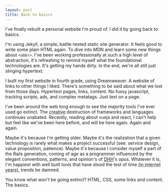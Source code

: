 ```yaml
---
layout: post
title: Back to basics
---
```


I've finally rebuilt a personal website I'm proud of. I did it by going back to basics.

I'm using Jekyll, a simple, battle-tested static site generator. It feels good to write some plain HTML again. To dive into MDN and learn some new things about `<abbr>`. I've been working professionally at such a high level of abstraction, it's refreshing to remind myself what the foundational technologies are. It's getting my hands dirty. In the end, we're all still just slinging hypertext.

I built my first website in fourth grade, using Dreamweaver. A website of links to other things I liked. There's something to be said about what we lost from those days. Hypertext pages, links, content. No fussy javascript, tracking scripts, ads, and complex metatags. Just text on a page.

I've been around the web long enough to see the majority tools I've ever used go extinct. The <abbr title="wasteful?">creative</abbr> destruction of frameworks and languages continues unabated. Recently, reading about vuejs and react, I can't help but feel like we've been here before, and will be here again. Again and again.

Maybe it's because I'm getting older. Maybe it's the realization that a given technology is rarely what makes a project successful (see: service design, value proposition, patience). Maybe it's because I consider myself a part of the Rails generation, coming of age as a programmer influenced by the elegant conventions, patterns, and opinion's of [DHH](https://twitter.com/dhh)'s opus. Whatever it is, I'm happiest with well built tools that have stood the test of time <abbr title="5+ ?">(in internet years)</abbr>, trends be damned.

You know what won't be going extinct? HTML, CSS, some links and content. The basics.
